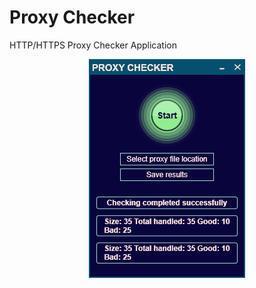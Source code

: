 # Proxy Checker
HTTP/HTTPS Proxy Checker Application

<p align="center"><img src="img/img1.png"></p>
